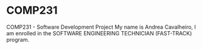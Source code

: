 # COMP231
COMP231 - Software Development Project
My name is Andrea Cavalheiro, I am enrolled in the SOFTWARE ENGINEERING TECHNICIAN (FAST-TRACK) program.
